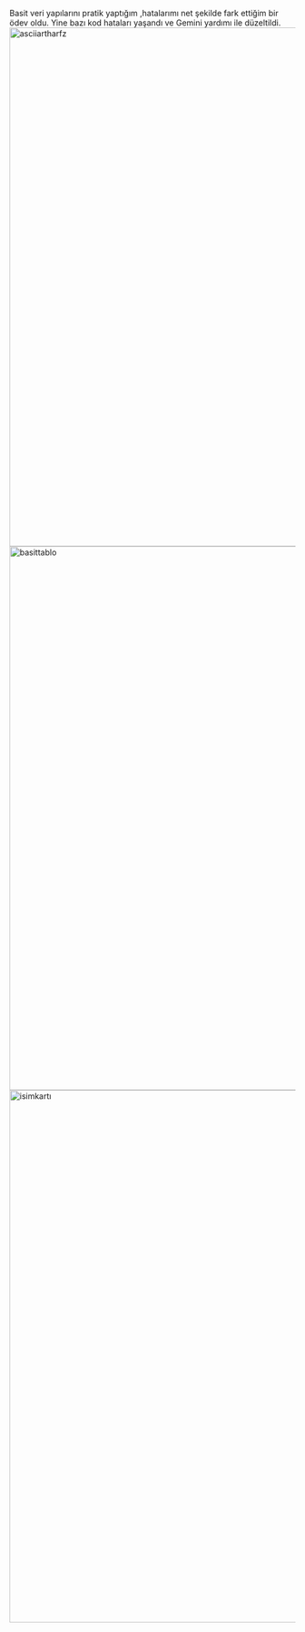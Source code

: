 Basit veri yapılarını pratik yaptığım ,hatalarımı net şekilde fark ettiğim bir ödev oldu.
Yine bazı kod hataları yaşandı ve Gemini yardımı ile düzeltildi.
<img width="1909" height="914" alt="asciiartharfz" src="https://github.com/user-attachments/assets/757bcbfb-c5de-429e-8a89-d5f7a9241ac7" />
<img width="1856" height="958" alt="basittablo" src="https://github.com/user-attachments/assets/d76006ba-f0dd-4d6d-9f8a-dc7e5c596847" />
<img width="1909" height="938" alt="isimkartı" src="https://github.com/user-attachments/assets/ea63bb84-e054-4de6-a05b-476e6d0ab562" />
